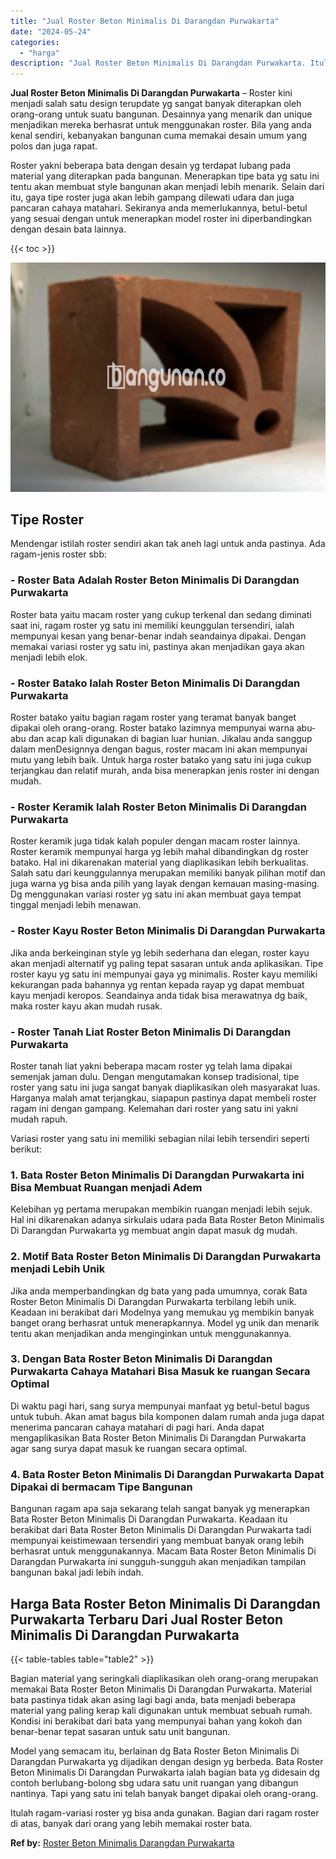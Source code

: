 ```yaml
---
title: "Jual Roster Beton Minimalis Di Darangdan Purwakarta"
date: "2024-05-24"
categories: 
  - "harga"
description: "Jual Roster Beton Minimalis Di Darangdan Purwakarta. Itulah ragam-variasi roster yg bisa anda gunakan. Bagian dari ragam roster di atas, banyak dari orang ya..."
---
```


**Jual Roster Beton Minimalis Di Darangdan Purwakarta** – Roster kini menjadi salah satu design terupdate yg sangat banyak diterapkan oleh orang-orang untuk suatu bangunan. Desainnya yang menarik dan unique menjadikan mereka berhasrat untuk menggunakan roster. Bila yang anda kenal sendiri, kebanyakan bangunan cuma memakai desain umum yang polos dan juga rapat.

Roster yakni beberapa bata dengan desain yg terdapat lubang pada material yang diterapkan pada bangunan. Menerapkan tipe bata yg satu ini tentu akan membuat style bangunan akan menjadi lebih menarik. Selain dari itu, gaya tipe roster juga akan lebih gampang dilewati udara dan juga pancaran cahaya matahari. Sekiranya anda memerlukannya, betul-betul yang sesuai dengan untuk menerapkan model roster ini diperbandingkan dengan desain bata lainnya.

{{< toc >}}

![Jual Roster Beton Minimalis Di Darangdan Purwakarta](/images/bata-roster-minimalis-40.png)

## Tipe Roster

Mendengar istilah roster sendiri akan tak aneh lagi untuk anda pastinya. Ada ragam-jenis roster sbb:

### \- Roster Bata Adalah Roster Beton Minimalis Di Darangdan Purwakarta

Roster bata yaitu macam roster yang cukup terkenal dan sedang diminati saat ini, ragam roster yg satu ini memiliki keunggulan tersendiri, ialah mempunyai kesan yang benar-benar indah seandainya dipakai. Dengan memakai variasi roster yg satu ini, pastinya akan menjadikan gaya akan menjadi lebih elok.

### \- Roster Batako Ialah Roster Beton Minimalis Di Darangdan Purwakarta

Roster batako yaitu bagian ragam roster yang teramat banyak banget dipakai oleh orang-orang. Roster batako lazimnya mempunyai warna abu-abu dan acap kali digunakan di bagian luar hunian. Jikalau anda sanggup dalam menDesignnya dengan bagus, roster macam ini akan mempunyai mutu yang lebih baik. Untuk harga roster batako yang satu ini juga cukup terjangkau dan relatif murah, anda bisa menerapkan jenis roster ini dengan mudah.

### \- Roster Keramik Ialah Roster Beton Minimalis Di Darangdan Purwakarta

Roster keramik juga tidak kalah populer dengan macam roster lainnya. Roster keramik mempunyai harga yg lebih mahal dibandingkan dg roster batako. Hal ini dikarenakan material yang diaplikasikan lebih berkualitas. Salah satu dari keunggulannya merupakan memiliki banyak pilihan motif dan juga warna yg bisa anda pilih yang layak dengan kemauan masing-masing. Dg menggunakan variasi roster yg satu ini akan membuat gaya tempat tinggal menjadi lebih menawan.

### \- Roster Kayu Roster Beton Minimalis Di Darangdan Purwakarta

Jika anda berkeinginan style yg lebih sederhana dan elegan, roster kayu akan menjadi alternatif yg paling tepat sasaran untuk anda aplikasikan. Tipe roster kayu yg satu ini mempunyai gaya yg minimalis. Roster kayu memiliki kekurangan pada bahannya yg rentan kepada rayap yg dapat membuat kayu menjadi keropos. Seandainya anda tidak bisa merawatnya dg baik, maka roster kayu akan mudah rusak.

### \- Roster Tanah Liat Roster Beton Minimalis Di Darangdan Purwakarta

Roster tanah liat yakni beberapa macam roster yg telah lama dipakai semenjak jaman dulu. Dengan mengutamakan konsep tradisional, tipe roster yang satu ini juga sangat banyak diaplikasikan oleh masyarakat luas. Harganya malah amat terjangkau, siapapun pastinya dapat membeli roster ragam ini dengan gampang. Kelemahan dari roster yang satu ini yakni mudah rapuh.

Variasi roster yang satu ini memiliki sebagian nilai lebih tersendiri seperti berikut:

### 1\. Bata Roster Beton Minimalis Di Darangdan Purwakarta ini Bisa Membuat Ruangan menjadi Adem

Kelebihan yg pertama merupakan membikin ruangan menjadi lebih sejuk. Hal ini dikarenakan adanya sirkulais udara pada Bata Roster Beton Minimalis Di Darangdan Purwakarta yg membuat angin dapat masuk dg mudah.

### 2\. Motif Bata Roster Beton Minimalis Di Darangdan Purwakarta menjadi Lebih Unik

Jika anda memperbandingkan dg bata yang pada umumnya, corak Bata Roster Beton Minimalis Di Darangdan Purwakarta terbilang lebih unik. Keadaan ini berakibat dari Modelnya yang memukau yg membikin banyak banget orang berhasrat untuk menerapkannya. Model yg unik dan menarik tentu akan menjadikan anda menginginkan untuk menggunakannya.

### 3\. Dengan Bata Roster Beton Minimalis Di Darangdan Purwakarta Cahaya Matahari Bisa Masuk ke ruangan Secara Optimal

Di waktu pagi hari, sang surya mempunyai manfaat yg betul-betul bagus untuk tubuh. Akan amat bagus bila komponen dalam rumah anda juga dapat menerima pancaran cahaya matahari di pagi hari. Anda dapat mengaplikasikan Bata Roster Beton Minimalis Di Darangdan Purwakarta agar sang surya dapat masuk ke ruangan secara optimal.

### 4\. Bata Roster Beton Minimalis Di Darangdan Purwakarta Dapat Dipakai di bermacam Tipe Bangunan

Bangunan ragam apa saja sekarang telah sangat banyak yg menerapkan Bata Roster Beton Minimalis Di Darangdan Purwakarta. Keadaan itu berakibat dari Bata Roster Beton Minimalis Di Darangdan Purwakarta tadi mempunyai keistimewaan tersendiri yang membuat banyak orang lebih berhasrat untuk menggunakannya. Macam Bata Roster Beton Minimalis Di Darangdan Purwakarta ini sungguh-sungguh akan menjadikan tampilan bangunan bakal jadi lebih indah.

## Harga Bata Roster Beton Minimalis Di Darangdan Purwakarta Terbaru Dari Jual Roster Beton Minimalis Di Darangdan Purwakarta

{{< table-tables table="table2" >}}

Bagian material yang seringkali diaplikasikan oleh orang-orang merupakan memakai Bata Roster Beton Minimalis Di Darangdan Purwakarta. Material bata pastinya tidak akan asing lagi bagi anda, bata menjadi beberapa material yang paling kerap kali digunakan untuk membuat sebuah rumah. Kondisi ini berakibat dari bata yang mempunyai bahan yang kokoh dan benar-benar tepat sasaran untuk satu unit bangunan.

Model yang semacam itu, berlainan dg Bata Roster Beton Minimalis Di Darangdan Purwakarta yg dijadikan dengan design yg berbeda. Bata Roster Beton Minimalis Di Darangdan Purwakarta ialah bagian bata yg didesain dg contoh berlubang-bolong sbg udara satu unit ruangan yang dibangun nantinya. Tapi yang satu ini telah banyak banget dipakai oleh orang-orang.

Itulah ragam-variasi roster yg bisa anda gunakan. Bagian dari ragam roster di atas, banyak dari orang yang lebih memakai roster bata.

**Ref by:** [Roster Beton Minimalis Darangdan Purwakarta](https://id.wikipedia.org/wiki/Roster)
